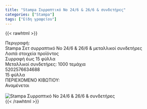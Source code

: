 ```yaml
---
title: "Stampa Συρραπτικό Nο 24/6 & 26/6 & συνδετήρες"
categories: ["Stampa"]
tags: ["Είδη γραφείου"]
---
```

{{< rawhtml >}}

<div class="sload694"><div class="product"><div id="sistatika">Περιγραφή:</div><div class="alltext">Stampa Σετ συρραπτικό Nο 24/6 &amp; 26/6 &amp; μεταλλικοί συνδετήρες</div><div id="loipa">Λοιπά στοιχεία προϊόντος</div><div class="keno"></div><div class="sdt sfwb sw100"><div class="stpin sdtc sp10 sred steee sw50 stcenter">Συρραφή έως 15 φύλλα</div><div class="stpin sdtc sp10 s444 steee sw50 stcenter">Μεταλλικοί συνδετήρες: 1000 τεμάχια</div></div><div class="keno"></div><style>@media only screen and (max-width:700px){.stpin{display:block;width:auto}}</style><div id="barcode"><div id="barimage1"></div><span id="bartext">5202576634688</span></div><div id="varos"><div id="temimg"></div><span id="varostext">15 φύλλα</span></div><div id="kivotio">ΠΕΡΙΕΧΟΜΕΝΟ ΚΙΒΩΤΙΟΥ:<br>Αναμένεται</div><br><div class="pimg"><img alt="Stampa Συρραπτικό Nο 24/6 &amp; 26/6 &amp; συνδετήρες" title="Stampa Συρραπτικό Nο 24/6 &amp; 26/6 &amp; συνδετήρες" src="/media/images/stampa-syrraptiko-no-24-6-&amp;-26-6-&amp;-syndethres.jpg"></div></div></div>
{{< /rawhtml >}}


